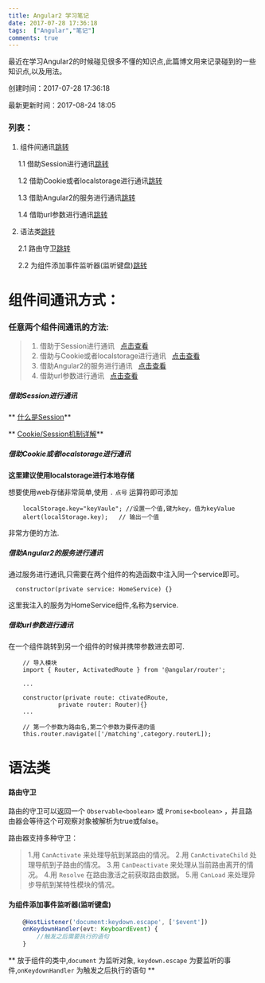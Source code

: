 ```yaml
---
title: Angular2 学习笔记
date: 2017-07-28 17:36:18
tags:  ["Angular","笔记"]
comments: true
---
```


最近在学习Angular2的时候碰见很多不懂的知识点,此篇博文用来记录碰到的一些知识点,以及用法。
  

创建时间：2017-07-28 17:36:18   
  
最新更新时间：2017-08-24 18:05

<!-- more -->

### 列表：

1. 组件间通讯[跳转](#componentMess)


&nbsp;&nbsp;&nbsp;&nbsp; 1.1 借助Session进行通讯[跳转](#session)

&nbsp;&nbsp;&nbsp;&nbsp; 1.2 借助Cookie或者localstorage进行通讯[跳转](#localstorage)

&nbsp;&nbsp;&nbsp;&nbsp; 1.3 借助Angular2的服务进行通讯[跳转](#service)

&nbsp;&nbsp;&nbsp;&nbsp; 1.4 借助url参数进行通讯[跳转](#router)

2. 语法类[跳转](#yufa)

&nbsp;&nbsp;&nbsp;&nbsp; 2.1 路由守卫[跳转](#yufa)

&nbsp;&nbsp;&nbsp;&nbsp; 2.2 为组件添加事件监听器(监听键盘)[跳转](#HostListener)


<a name="componentMess"></a>
# 组件间通讯方式：   
   

### 任意两个组件间通讯的方法:
   
> 1. 借助于Session进行通讯&nbsp;&nbsp;&nbsp;[点击查看](#&session)
> 1. 借助与Cookie或者localstorage进行通讯&nbsp;&nbsp;&nbsp;[点击查看](#&localstorage)
> 1. 借助Angular2的服务进行通讯&nbsp;&nbsp;&nbsp;[点击查看](#&service)
> 1. 借助url参数进行通讯&nbsp;&nbsp;&nbsp;[点击查看](#&router)
   
   
<a name="session"></a>
##### 借助Session进行通讯
   

** [什么是Session](https://baike.baidu.com/item/session/479100?fr=aladdin)**   
   

** [Cookie/Session机制详解](http://blog.csdn.net/fangaoxin/article/details/6952954/)**
   
<a name="localstorage"></a>
##### 借助Cookie或者localstorage进行通讯
   

**这里建议使用localstorage进行本地存储**   
   

想要使用web存储非常简单,使用 `.` `点号` 运算符即可添加   

```JS
	localStorage.key="keyVaule"; //设置一个值,键为key，值为keyValue
	alert(localStorage.key);   // 输出一个值
```
非常方便的方法.   
   



   
<a name="service"></a>
##### 借助Angular2的服务进行通讯
   
通过服务进行通讯,只需要在两个组件的构造函数中注入同一个service即可。

```TS
  constructor(private service: HomeService) {}
```   

这里我注入的服务为HomeService组件,名称为service.   


<a name="router"></a>
##### 借助url参数进行通讯
   
在一个组件跳转到另一个组件的时候并携带参数进去即可.

```TS
	// 导入模块
	import { Router, ActivatedRoute } from '@angular/router';
	
	...
	
	constructor(private route: ctivatedRoute,
              private router: Router){}
	...
	
	// 第一个参数为路由名,第二个参数为要传递的值
    this.router.navigate(['/matching',category.routerL]);
```


<a name="yufa"></a>
# 语法类
#### 路由守卫

路由的守卫可以返回一个 `Observable<boolean>` 或 `Promise<boolean>` ，并且路由器会等待这个可观察对象被解析为true或false。   

 
路由器支持多种守卫：
> 1.用 `CanActivate` 来处理导航到某路由的情况。
> 2.用 `CanActivateChild` 处理导航到子路由的情况。
> 3.用 `CanDeactivate` 来处理从当前路由离开的情况。
> 4.用 `Resolve` 在路由激活之前获取路由数据。
> 5.用 `CanLoad` 来处理异步导航到某特性模块的情况。
  

<a name="HostListener"></a>

#### 为组件添加事件监听器(监听键盘)
  
```TypeScript
	@HostListener('document:keydown.escape', ['$event'])
	onKeydownHandler(evt: KeyboardEvent) {
		//触发之后需要执行的语句
	}
```

** 放于组件的类中,`document` 为监听对象, `keydown.escape` 为要监听的事件,`onKeydownHandler` 为触发之后执行的语句 ** 
  


